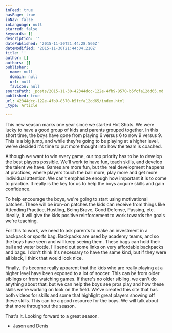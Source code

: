 ```yaml
---
inFeed: true
hasPage: true
inNav: false
inLanguage: null
starred: false
keywords: []
description: ''
datePublished: '2015-11-30T21:44:28.566Z'
dateModified: '2015-11-30T21:44:04.210Z'
title: ''
author: []
authors: []
publisher:
  name: null
  domain: null
  url: null
  favicon: null
sourcePath: _posts/2015-11-30-42344dcc-122e-4fb9-8570-b5fcfa12dd65.md
published: true
url: 42344dcc-122e-4fb9-8570-b5fcfa12dd65/index.html
_type: Article

---
```

This new season marks one year since we started Hot Shots. We were
lucky to have a good group of kids and parents grouped together. In this short
time, the boys have gone from playing 6 versus 6 to now 9 versus 9\. This is a
big jump, and while they're going to be playing at a higher level, we've
decided it's time to put more thought into how the team is coached.

Although we want to win every game, our top priority has to be to
develop the best players possible. We'll work to have fun, teach skills, and
develop the talent we have. Games are more fun, but the real development
happens at practices, where players touch the ball more, play more and get more
individual attention. We can't emphasize enough how important it is to come to
practice. It really is the key for us to help the boys acquire skills and gain
confidence. 

To help encourage the boys, we're going to start using motivational
patches. These will be iron-on patches the kids can receive from things like
Attending Practice, Hustling, Being Brave, Good Defense, Passing, etc. Ideally,
it will give the kids positive reinforcement to work towards the goals we're
teaching. 

For this to work, we need to ask parents to make an investment in a
backpack or sports bag. Backpacks are used by academy teams, and so the boys
have seen and will keep seeing them. These bags can hold their ball and water
bottle. I'll send out some links on very affordable backpacks and bags. I don't
think it's necessary to have the same kind, but if they were all black, I think
that would look nice. 

Finally, it's become really apparent that the kids who are really
playing at a higher level have been exposed to a lot of soccer. This can be
from older siblings or from watching games. If there's no older sibling, we
can't do anything about that, but we can help the boys see pros play and how
these skills we're working on look on the field. We've created this site that has both videos for skills and some that
highlight great players showing off these skills. This can be a good
resource for the boys. We will talk about that more throughout the season. 

That's it. Looking forward to a great season. 

- Jason and Denis